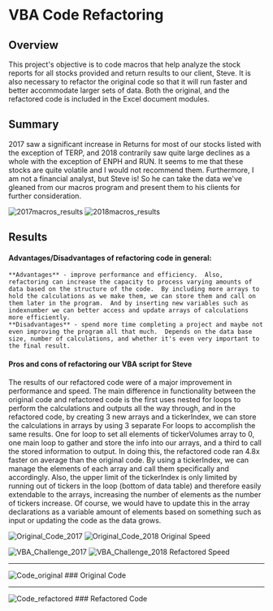 # VBA Code Refactoring

## Overview

This project's objective is to code macros that help analyze the stock reports for all stocks provided and return results to our client, Steve. It is also necessary to refactor the original code so that it will run faster and better accommodate larger sets of data.  Both the original, and the refactored code is included in the Excel document modules.

## Summary

2017 saw a significant increase in Returns for most of our stocks listed with the exception of TERP, and 2018 contrarily saw quite large declines as a whole with the exception of ENPH and RUN.  It seems to me that these stocks are quite volatile and I would not recommend them.  Furthermore, I am not a financial analyst, but Steve is!  So he can take the data we've gleaned from our macros program and present them to his clients for further consideration. 

![2017macros_results](https://user-images.githubusercontent.com/100544761/160896380-de4c1d47-b6a1-40e9-aa89-50cbe445adbb.png) ![2018macros_results](https://user-images.githubusercontent.com/100544761/160896387-284a8be2-26f2-471c-a4bc-7da0a95b225d.png)

## Results

#### Advantages/Disadvantages of refactoring code in general:
    **Advantages** - improve performance and efficiency.  Also, refactoring can increase the capacity to process varying amounts of data based on the structure of the code.  By including more arrays to hold the calculations as we make them, we can store them and call on them later in the program.  And by inserting new variables such as indexnumber we can better access and update arrays of calculations more efficiently.
    **Disadvantages** - spend more time completing a project and maybe not even improving the program all that much.  Depends on the data base size, number of calculations, and whether it's even very important to the final result.

#### Pros and cons of refactoring our VBA script for Steve
  The results of our refactored code were of a major improvement in performance and speed.  The main difference in functionality between the original code and refactored code is the first uses nested for loops to perform the calculations and outputs all the way through, and in the refactored code, by creating 3 new arrays and a tickerIndex, we can store the calculations in arrays by using 3 separate For loops to accomplish the same results. One for loop to set all elements of tickerVolumes array to 0, one main loop to gather and store the info into our arrays, and a third to call the stored information to output.  In doing this, the refactored code ran 4.8x faster on average than the original code.  By using a tickerIndex, we can manage the elements of each array and call them specifically and accordingly.  Also, the upper limit of the tickerIndex is only limited by running out of tickers in the loop (bottom of data table) and therefore easily extendable to the arrays, increasing the number of elements as the number of tickers increase.  Of course, we would have to update this in the array declarations as a variable amount of elements based on something such as input or updating the code as the data grows.

![Original_Code_2017](https://user-images.githubusercontent.com/100544761/160894650-591c4c46-8c75-421e-af3b-7cfb1351473e.png) ![Original_Code_2018](https://user-images.githubusercontent.com/100544761/160894664-1fbe4242-292f-4fa7-bfbe-ec364fdb3af0.png) Original Speed

 ![VBA_Challenge_2017](https://user-images.githubusercontent.com/100544761/160894668-7b79a937-583f-46f4-ae62-eb76e7b33a85.png) ![VBA_Challenge_2018](https://user-images.githubusercontent.com/100544761/160894682-a1b4d7a5-cc1a-46c3-98a9-a018d3e83fb7.png) Refactored Speed

-------------------------------------------------------------------------------------------------------------

![Code_original](https://user-images.githubusercontent.com/100544761/160899755-a7c9cfdc-5cd9-4606-bcd1-c0c81128ed0d.png) ### Original Code

-------------------------------------------------------------------------------------------------------------

![Code_refactored](https://user-images.githubusercontent.com/100544761/160899766-1b7070ba-0b89-4e1f-8541-6bcfc2a2d988.png) ### Refactored Code




